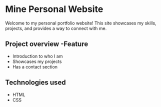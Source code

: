 # **Mine Personal Website**
Welcome to my personal portfolio website! This site showcases my skills, projects, and provides a way to connect with me.
## **Project overview -Feature**
- Introduction to who I am
- Showcases my projects
- Has a contact section
## **Technologies used**
- HTML 
- CSS


